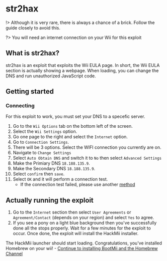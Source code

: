 # str2hax

!> Although it is very rare, there is always a chance of a brick. Follow the guide closely to avoid this.

?> You will need an internet connection on your Wii for this exploit

## What is str2hax?

str2hax is an exploit that exploits the Wii EULA page. In short, the Wii EULA section is actually showing a webpage. When loading, you can change the DNS and run unauthorized JavaScript code.

## Getting started

### Connecting

For this exploit to work, you must set your DNS to a specefic server.

1. Go to the ``Wii Options`` tab on the bottom left of the screen.
2. Select the ``Wii Settings`` option.
3. Go one page to the right and select the `Internet` option.
4. Go to ``Connection Settings``.
5. There will be 3 options. Select the WIFI connection you currently are on.
6. Navigate to ``Change Settings``
7. Select ``Auto Obtain DNS`` and switch it to `No` then select `Advanced Settings`
8. Make the Primiary DNS ``18.188.135.9``. 
9. Make the Secondary DNS ``18.188.135.9``. 
10. Select `confirm` then `save`.
11. Select `OK` and it will perform a connection test.
    - If the connection test failed, please use another [method](chooseyourexploit)

## Actually running the exploit

1. Go to the ``Internet`` section then select ``User Agreements`` or ``Agreement/Contact`` (depends on your region) and select `Yes` to agree.
2. If you see a pony on a light blue background then you've successfully done all the stops properly. Wait for a few minutes for the exploit to occur. Once done, the exploit will install the HackMii installer.

The HackMii launcher should start loading. Congratulations, you've installed Homebrew on your wii!
     - [Continue to installing BootMii and the Homebrew Channel](homebrewlauncher)
